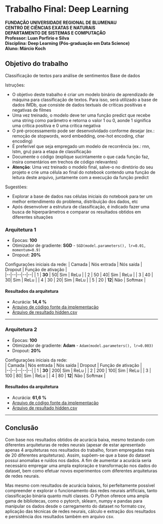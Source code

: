 # Trabalho Final: Deep Learning

**FUNDAÇÃO UNIVERSIDADE REGIONAL DE BLUMENAU**  
**CENTRO DE CIÊNCIAS EXATAS E NATURAIS**  
**DEPARTAMENTO DE SISTEMAS E COMPUTAÇÃO**  
**Professor: Luan Porfirio e Silva**  
**Disciplina: Deep Learning (Pós-graduação em Data Science)**  
**Aluno: Márcio Koch**  

## Objetivo do trabalho

Classificação de textos para análise de sentimentos
Base de dados

Istruções:

- O objetivo deste trabalho é criar um modelo binário de aprendizado de máquina para classificação de textos. Para isso, será utilizado a base de dados IMDb, que consiste de dados textuais de críticas positivas e negativas de filmes
- Uma vez treinado, o modelo deve ter uma função predict que recebe uma string como parâmetro e retorna o valor 1 ou 0, aonde 1 significa uma crítica positiva e 0 uma crítica negativa
- O pré-processamento pode ser desenvolvidado conforme desejar (ex.: remoção de stopwords, word embedding, one-hot encoding, char encoding)
- É preferível que seja empregado um modelo de recorrência (ex.: rnn, lstm, gru) para a etapa de classificação
- Documente o código (explique sucintamente o que cada função faz, insira comentários em trechos de código relevantes)
- **Atenção**: Uma vez treinado o modelo final, salve-o no diretório do seu projeto e crie uma célula ao final do notebook contendo uma função de leitura deste arquivo, juntamente com a execução da função predict

Sugestões:  
- Explorar a base de dados nas células iniciais do notebook para ter um melhor entendimento do problema, distribuição dos dados, etc
- Após desenvolver a estrutura de classificação, é indicado fazer uma busca de hiperparâmetros e comparar os resultados obtidos em diferentes situações

### Arquitetura 1
- Épocas: **100**
- Otimizador de gradiente: **SGD** - `SGD(model.parameters(), lr=0.01, momentum=0.9)`  
- Dropout: **20%**

Configurações iniciais da rede: 
| Camada | Nós entrada | Nós saída | Dropout | Função de ativação |  
|--|--|--|--|--|
| 1 | **30** | 50| Sim | ReLu |
| 2 | 50 | 40| Sim | ReLu |
| 3 | 40 | 30| Sim | ReLu |
| 4 | 30 | 20| Sim | ReLu |
| 5 | 20 | **12**| Não | Softmax |

#### Resultados da arquitetura
- Acurácia: **14,4 %**
- [Arquivo de código fonte da implementação](https://github.com/lobokoch/ann/tree/main/arquitetura1)
- [Arquivo de resultado hidden.csv](https://github.com/lobokoch/ann/tree/main/arquitetura1)
-----------------------

### Arquitetura 2
- Épocas: **100**
- Otimizador de gradiente:  **Adam** - `Adam(model.parameters(), lr=0.003)`  
- Dropout: **20%**

Configurações iniciais da rede:   
| Camada | Nós entrada | Nós saída |  Dropout | Função de ativação |  
|--|--|--|--|--|
| 1 | **30** | 200| Sim | ReLu |
| 2 | 200 | 100| Sim | ReLu |
| 3 | 100 | 80| Sim | ReLu |
| 4 | 80 | **12**| Não | Softmax |

#### Resultados da arquitetura
- Acurácia: **61,6 %**
- [Arquivo de código fonte da implementação](https://github.com/lobokoch/ann/tree/main/arquitetura2)
- [Arquivo de resultado hidden.csv](https://github.com/lobokoch/ann/tree/main/arquitetura2)
-----------------------

## Conclusão

Com base nos resultados obtidos de acurácia baixa, mesmo testando com diferentes arquiteturas de redes neurais (apesar de estar apresentado apenas 4 arquiteturas nos resultados do trabalho, foram empregadas mais de 20 diferentes arquiteturas). Assim, supõem-se que a base do dataset possui anomalias e ruídos nos dados. A fim de aumentar a acurácia seria necessário empregar uma ampla exploração e transformação nos dados do dataset, bem como efetuar novos experimentos com diferentes arquiteturas de redes neurais.

Mas mesmo com resultados de acurácia baixos, foi perfeitamente possível compreender e explorar o funcionamento das redes neurais artificiais, tanto classificação binária quanto multi classes. O Python oferece uma ampla gama de bibliotecas, como o pytorch, sklearn, numpy e pandas para manipular os dados desde o carregamento do dataset no formato csv, aplicação das técnicas de redes neurais, cálculo e extração dos resultados e persistência dos resultados também em arquivo csv.




